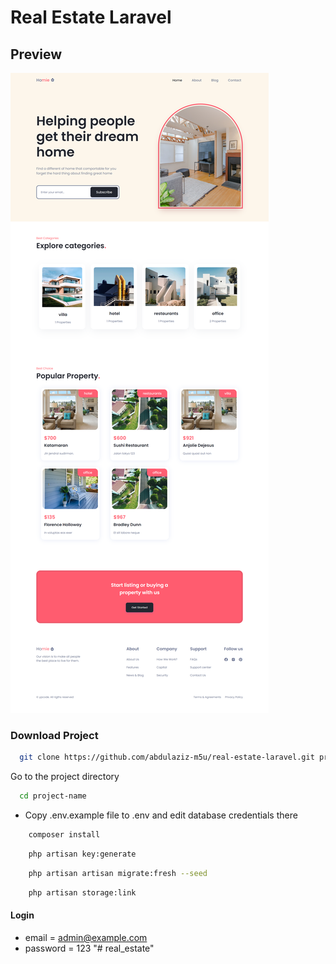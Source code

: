 # Real Estate Laravel

## Preview

![preview img](/preview.png)

### Download Project

```bash
  git clone https://github.com/abdulaziz-m5u/real-estate-laravel.git project-name
```

Go to the project directory

```bash
  cd project-name
```

-   Copy .env.example file to .env and edit database credentials there

```bash
    composer install
```

```bash
    php artisan key:generate
```

```bash
    php artisan artisan migrate:fresh --seed
```

```bash
    php artisan storage:link
```

#### Login

-   email = admin@example.com
-   password = 123
"# real_estate" 
